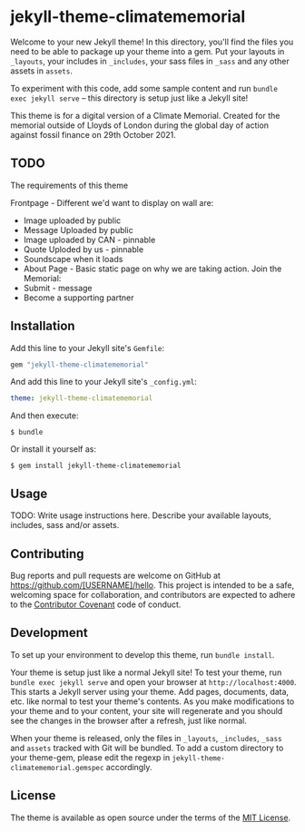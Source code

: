# jekyll-theme-climatememorial

Welcome to your new Jekyll theme! In this directory, you'll find the files you need to be able to package up your theme into a gem. Put your layouts in `_layouts`, your includes in `_includes`, your sass files in `_sass` and any other assets in `assets`.

To experiment with this code, add some sample content and run `bundle exec jekyll serve` – this directory is setup just like a Jekyll site!

This theme is for a digital version of a Climate Memorial. Created for the
memorial outside of Lloyds of London during the global day of action against
fossil finance on 29th October 2021.

## TODO

The requirements of this theme

Frontpage - Different we'd want to display on wall are:
* Image uploaded by public
* Message Uploaded by public
* Image uploaded by CAN - pinnable
* Quote Uploded by us - pinnable
* Soundscape when it loads
* About Page - Basic static page on why we are taking action.
Join the Memorial:
* Submit - message
* Become a supporting partner


## Installation

Add this line to your Jekyll site's `Gemfile`:

```ruby
gem "jekyll-theme-climatememorial"
```

And add this line to your Jekyll site's `_config.yml`:

```yaml
theme: jekyll-theme-climatememorial
```

And then execute:

    $ bundle

Or install it yourself as:

    $ gem install jekyll-theme-climatememorial

## Usage

TODO: Write usage instructions here. Describe your available layouts, includes, sass and/or assets.

## Contributing

Bug reports and pull requests are welcome on GitHub at https://github.com/[USERNAME]/hello. This project is intended to be a safe, welcoming space for collaboration, and contributors are expected to adhere to the [Contributor Covenant](http://contributor-covenant.org) code of conduct.

## Development

To set up your environment to develop this theme, run `bundle install`.

Your theme is setup just like a normal Jekyll site! To test your theme, run `bundle exec jekyll serve` and open your browser at `http://localhost:4000`. This starts a Jekyll server using your theme. Add pages, documents, data, etc. like normal to test your theme's contents. As you make modifications to your theme and to your content, your site will regenerate and you should see the changes in the browser after a refresh, just like normal.

When your theme is released, only the files in `_layouts`, `_includes`, `_sass` and `assets` tracked with Git will be bundled.
To add a custom directory to your theme-gem, please edit the regexp in `jekyll-theme-climatememorial.gemspec` accordingly.

## License

The theme is available as open source under the terms of the [MIT License](https://opensource.org/licenses/MIT).
